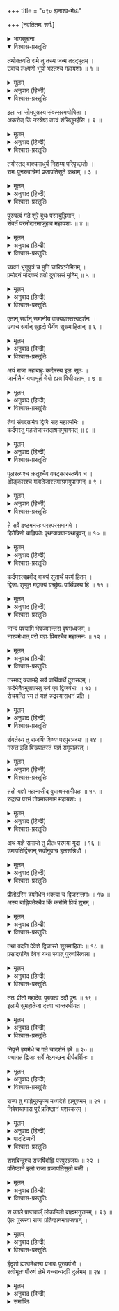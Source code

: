 +++
title = "०९० इलाश्व-मेधः"

+++
[नवतितमः सर्गः]



<details><summary>भागसूचना</summary>

90. अश्वमेधके अनुष्ठानसे इलाको पुरुषत्वकी प्राप्ति
</details>

<details open><summary>विश्वास-प्रस्तुतिः</summary>

तथोक्तवति रामे तु तस्य जन्म तदद्भुतम् ।  
उवाच लक्ष्मणो भूयो भरतश्च महायशाः ॥ १ ॥
</details>

<details><summary>मूलम्</summary>

तथोक्तवति रामे तु तस्य जन्म तदद्भुतम् ।  
उवाच लक्ष्मणो भूयो भरतश्च महायशाः ॥ १ ॥
</details>

<details><summary>अनुवाद (हिन्दी)</summary>

श्रीरामचन्द्रजी जब पुरूरवाके जन्मकी अद्भुत कथा कह गये, तब लक्ष्मण तथा महायशस्वी भरतने पुनः पूछा— ॥ १ ॥
</details>

<details open><summary>विश्वास-प्रस्तुतिः</summary>

इला सा सोमपुत्रस्य संवत्सरमथोषिता ।  
अकरोत् किं नरश्रेष्ठ तत्त्वं शंसितुमर्हसि ॥ २ ॥
</details>

<details><summary>मूलम्</summary>

इला सा सोमपुत्रस्य संवत्सरमथोषिता ।  
अकरोत् किं नरश्रेष्ठ तत्त्वं शंसितुमर्हसि ॥ २ ॥
</details>

<details><summary>अनुवाद (हिन्दी)</summary>

‘नरश्रेष्ठ! सोमपुत्र बुधके यहाँ एक वर्षतक निवास करनेके पश्चात् इलाने क्या किया, यह ठीक-ठीक बतानेकी कृपा करें’ ॥ २ ॥
</details>

<details open><summary>विश्वास-प्रस्तुतिः</summary>

तयोस्तद् वाक्यमाधुर्यं निशम्य परिपृच्छतोः ।  
रामः पुनरुवाचेमां प्रजापतिसुते कथाम् ॥ ३ ॥
</details>

<details><summary>मूलम्</summary>

तयोस्तद् वाक्यमाधुर्यं निशम्य परिपृच्छतोः ।  
रामः पुनरुवाचेमां प्रजापतिसुते कथाम् ॥ ३ ॥
</details>

<details><summary>अनुवाद (हिन्दी)</summary>

प्रश्न करते समय उन दोनों भाइयोंकी वाणीमें बड़ा माधुर्य था । उसे सुनकर श्रीरामने प्रजापतिपुत्र इलके विषयमें फिर इस प्रकार कथा आरम्भ की— ॥ ३ ॥
</details>

<details open><summary>विश्वास-प्रस्तुतिः</summary>

पुरुषत्वं गते शूरे बुधः परमबुद्धिमान् ।  
संवर्तं परमोदारमाजुहाव महायशाः ॥ ४ ॥
</details>

<details><summary>मूलम्</summary>

पुरुषत्वं गते शूरे बुधः परमबुद्धिमान् ।  
संवर्तं परमोदारमाजुहाव महायशाः ॥ ४ ॥
</details>

<details><summary>अनुवाद (हिन्दी)</summary>

‘शूरवीर! इल जब एक मासके लिये पुरुषभावको प्राप्त हुए, तब परम बुद्धिमान् महायशस्वी बुधने परम उदार महात्मा संवर्तको बुलाया ॥ ४ ॥
</details>

<details open><summary>विश्वास-प्रस्तुतिः</summary>

च्यवनं भृगुपुत्रं च मुनिं चारिष्टनेमिनम् ।  
प्रमोदनं मोदकरं ततो दुर्वाससं मुनिम् ॥ ५ ॥
</details>

<details><summary>मूलम्</summary>

च्यवनं भृगुपुत्रं च मुनिं चारिष्टनेमिनम् ।  
प्रमोदनं मोदकरं ततो दुर्वाससं मुनिम् ॥ ५ ॥
</details>

<details><summary>अनुवाद (हिन्दी)</summary>

‘भृगुपुत्र च्यवन मुनि, अरिष्टनेमि, प्रमोदन, मोदकर और दुर्वासा मुनिको भी आमन्त्रित किया ॥ ५ ॥
</details>

<details open><summary>विश्वास-प्रस्तुतिः</summary>

एतान् सर्वान् समानीय वाक्यज्ञस्तत्त्वदर्शनः ।  
उवाच सर्वान् सुहृदो धैर्येण सुसमाहितान् ॥ ६ ॥
</details>

<details><summary>मूलम्</summary>

एतान् सर्वान् समानीय वाक्यज्ञस्तत्त्वदर्शनः ।  
उवाच सर्वान् सुहृदो धैर्येण सुसमाहितान् ॥ ६ ॥
</details>

<details><summary>अनुवाद (हिन्दी)</summary>

‘इन सबको बुलाकर बातचीतकी कला जाननेवाले तत्त्वदर्शी बुधने धैर्यसे एकाग्रचित्त रहनेवाले इन सभी सुहृदोंसे कहा— ॥ ६ ॥
</details>

<details open><summary>विश्वास-प्रस्तुतिः</summary>

अयं राजा महाबाहुः कर्दमस्य इलः सुतः ।  
जानीतैनं यथाभूतं श्रेयो ह्यत्र विधीयताम् ॥ ७ ॥
</details>

<details><summary>मूलम्</summary>

अयं राजा महाबाहुः कर्दमस्य इलः सुतः ।  
जानीतैनं यथाभूतं श्रेयो ह्यत्र विधीयताम् ॥ ७ ॥
</details>

<details><summary>अनुवाद (हिन्दी)</summary>

‘‘ये महाबाहु राजा इल प्रजापति कर्दमके पुत्र हैं । इनकी जैसी स्थिति है, इसे आप सब लोग जानते हैं । अतः इस विषयमें ऐसा कोई उपाय कीजिये, जिससे इनका कल्याण हो’ ॥ ७ ॥
</details>

<details open><summary>विश्वास-प्रस्तुतिः</summary>

तेषां संवदतामेव द्विजैः सह महात्मभिः ।  
कर्दमस्तु महातेजास्तदाश्रममुपागमत् ॥ ८ ॥
</details>

<details><summary>मूलम्</summary>

तेषां संवदतामेव द्विजैः सह महात्मभिः ।  
कर्दमस्तु महातेजास्तदाश्रममुपागमत् ॥ ८ ॥
</details>

<details><summary>अनुवाद (हिन्दी)</summary>

‘वे सब इस प्रकार बातचीत कर ही रहे थे कि महात्मा द्विजोंके साथ महातेजस्वी प्रजापति कर्दम भी उस आश्रमपर आ पहुँचे ॥ ८ ॥
</details>

<details open><summary>विश्वास-प्रस्तुतिः</summary>

पुलस्त्यश्च क्रतुश्चैव वषट्कारस्तथैव च ।  
ओङ्कारश्च महातेजास्तमाश्रममुपागमन् ॥ ९ ॥
</details>

<details><summary>मूलम्</summary>

पुलस्त्यश्च क्रतुश्चैव वषट्कारस्तथैव च ।  
ओङ्कारश्च महातेजास्तमाश्रममुपागमन् ॥ ९ ॥
</details>

<details><summary>अनुवाद (हिन्दी)</summary>

‘साथ ही पुलस्त्य, क्रतु, वषट्कार तथा महातेजस्वी ओंकार भी उस आश्रमपर पधारे ॥ ९ ॥
</details>

<details open><summary>विश्वास-प्रस्तुतिः</summary>

ते सर्वे हृष्टमनसः परस्परसमागमे ।  
हितैषिणो बाह्लिपतेः पृथग्वाक्यान्यथाब्रुवन् ॥ १० ॥
</details>

<details><summary>मूलम्</summary>

ते सर्वे हृष्टमनसः परस्परसमागमे ।  
हितैषिणो बाह्लिपतेः पृथग्वाक्यान्यथाब्रुवन् ॥ १० ॥
</details>

<details><summary>अनुवाद (हिन्दी)</summary>

‘परस्पर मिलनेपर वे सभी महर्षि प्रसन्नचित्त हो बाह्लिकदेशके स्वामी राजा इलका हित चाहते हुए भिन्न-भिन्न प्रकारकी राय देने लगे ॥ १० ॥
</details>

<details open><summary>विश्वास-प्रस्तुतिः</summary>

कर्दमस्त्वब्रवीद् वाक्यं सुतार्थं परमं हितम् ।  
द्विजाः शृणुत मद्वाक्यं यच्छ्रेयः पार्थिवस्य हि ॥ ११ ॥
</details>

<details><summary>मूलम्</summary>

कर्दमस्त्वब्रवीद् वाक्यं सुतार्थं परमं हितम् ।  
द्विजाः शृणुत मद्वाक्यं यच्छ्रेयः पार्थिवस्य हि ॥ ११ ॥
</details>

<details><summary>अनुवाद (हिन्दी)</summary>

‘तब कर्दमने पुत्रके लिये अत्यन्त हितकर बात कही—‘ब्राह्मणो! आपलोग मेरी बात सुनें, जो इस राजाके लिये कल्याणकारिणी होगी ॥ ११ ॥
</details>

<details open><summary>विश्वास-प्रस्तुतिः</summary>

नान्यं पश्यामि भैषज्यमन्तरा वृषभध्वजम् ।  
नाश्वमेधात् परो यज्ञः प्रियश्चैव महात्मनः ॥ १२ ॥
</details>

<details><summary>मूलम्</summary>

नान्यं पश्यामि भैषज्यमन्तरा वृषभध्वजम् ।  
नाश्वमेधात् परो यज्ञः प्रियश्चैव महात्मनः ॥ १२ ॥
</details>

<details><summary>अनुवाद (हिन्दी)</summary>

‘‘मैं भगवान् शङ्करके सिवा दूसरे किसीको ऐसा नहीं देखता, जो इस रोगकी दवा कर सके तथा अश्वमेध-यज्ञसे बढ़कर दूसरा कोई ऐसा यज्ञ नहीं है, जो महात्मा महादेवजीको प्रिय हो ॥ १२ ॥
</details>

<details open><summary>विश्वास-प्रस्तुतिः</summary>

तस्माद् यजामहे सर्वे पार्थिवार्थे दुरासदम् ।  
कर्दमेनैवमुक्तास्तु सर्व एव द्विजर्षभाः ॥ १३ ॥  
रोचयन्ति स्म तं यज्ञं रुद्रस्याराधनं प्रति ।
</details>

<details><summary>मूलम्</summary>

तस्माद् यजामहे सर्वे पार्थिवार्थे दुरासदम् ।  
कर्दमेनैवमुक्तास्तु सर्व एव द्विजर्षभाः ॥ १३ ॥  
रोचयन्ति स्म तं यज्ञं रुद्रस्याराधनं प्रति ।
</details>

<details><summary>अनुवाद (हिन्दी)</summary>

‘‘अतः हम सब लोग राजा इलके हितके लिये उस दुष्कर यज्ञका अनुष्ठान करें ।’ कर्दमके ऐसा कहनेपर उन सभी श्रेष्ठ ब्राह्मणोंने भगवान् रुद्रकी आराधनाके लिये उस यज्ञका अनुष्ठान ही अच्छा समझा ॥ १३ १/२ ॥
</details>

<details open><summary>विश्वास-प्रस्तुतिः</summary>

संवर्तस्य तु राजर्षिः शिष्यः परपुरञ्जयः ॥ १४ ॥  
मरुत्त इति विख्यातस्तं यज्ञं समुपाहरत् ।
</details>

<details><summary>मूलम्</summary>

संवर्तस्य तु राजर्षिः शिष्यः परपुरञ्जयः ॥ १४ ॥  
मरुत्त इति विख्यातस्तं यज्ञं समुपाहरत् ।
</details>

<details><summary>अनुवाद (हिन्दी)</summary>

‘संवर्तके शिष्य तथा शत्रुनगरीपर विजय पानेवाले सुप्रसिद्ध राजर्षि मरुत्तने उस यज्ञका आयोजन किया ॥ १४ १/२ ॥
</details>

<details open><summary>विश्वास-प्रस्तुतिः</summary>

ततो यज्ञो महानासीद् बुधाश्रमसमीपतः ॥ १५ ॥  
रुद्रश्च परमं तोषमाजगाम महायशाः ।
</details>

<details><summary>मूलम्</summary>

ततो यज्ञो महानासीद् बुधाश्रमसमीपतः ॥ १५ ॥  
रुद्रश्च परमं तोषमाजगाम महायशाः ।
</details>

<details><summary>अनुवाद (हिन्दी)</summary>

‘फिर तो बुधके आश्रमके निकट वह महान् यज्ञ सम्पन्न हुआ तथा उससे महायशस्वी रुद्रदेवको बड़ा संतोष प्राप्त हुआ ॥ १५ १/२ ॥
</details>

<details open><summary>विश्वास-प्रस्तुतिः</summary>

अथ यज्ञे समाप्ते तु प्रीतः परमया मुदा ॥ १६ ॥  
उमापतिर्द्विजान् सर्वानुवाच इलसन्निधौ ।
</details>

<details><summary>मूलम्</summary>

अथ यज्ञे समाप्ते तु प्रीतः परमया मुदा ॥ १६ ॥  
उमापतिर्द्विजान् सर्वानुवाच इलसन्निधौ ।
</details>

<details><summary>अनुवाद (हिन्दी)</summary>

‘यज्ञ समाप्त होनेपर परमानन्दसे परिपूर्णचित्त हुए भगवान् उमापतिने इलके पास ही उन सब ब्राह्मणोंसे कहा— ॥ १६ १/२ ॥
</details>

<details open><summary>विश्वास-प्रस्तुतिः</summary>

प्रीतोऽस्मि हयमेधेन भक्त्या च द्विजसत्तमाः ॥ १७ ॥  
अस्य बाह्लिपतेश्चैव किं करोमि प्रियं शुभम् ।
</details>

<details><summary>मूलम्</summary>

प्रीतोऽस्मि हयमेधेन भक्त्या च द्विजसत्तमाः ॥ १७ ॥  
अस्य बाह्लिपतेश्चैव किं करोमि प्रियं शुभम् ।
</details>

<details><summary>अनुवाद (हिन्दी)</summary>

‘‘द्विजश्रेष्ठगण! मैं तुम्हारी भक्ति तथा इस अश्वमेध-यज्ञके अनुष्ठानसे बहुत प्रसन्न हूँ । बताओ, मैं बाह्लिकनरेश इलका कौन-सा शुभ एवं प्रिय कार्य करूँ?’ ॥ १७ १/२ ॥
</details>

<details open><summary>विश्वास-प्रस्तुतिः</summary>

तथा वदति देवेशे द्विजास्ते सुसमाहिताः ॥ १८ ॥  
प्रसादयन्ति देवेशं यथा स्यात् पुरुषस्त्विला ।
</details>

<details><summary>मूलम्</summary>

तथा वदति देवेशे द्विजास्ते सुसमाहिताः ॥ १८ ॥  
प्रसादयन्ति देवेशं यथा स्यात् पुरुषस्त्विला ।
</details>

<details><summary>अनुवाद (हिन्दी)</summary>

‘देवेश्वर शिवके ऐसा कहनेपर वे सब ब्राह्मण एकाग्रचित्त हो उन देवाधिदेवको इस तरह प्रसन्न करनेकी चेष्टा करने लगे, जिससे नारी इला सदाके लिये पुरुष इल हो जाय ॥ १८ १/२ ॥
</details>

<details open><summary>विश्वास-प्रस्तुतिः</summary>

ततः प्रीतो महादेवः पुरुषत्वं ददौ पुनः ॥ १९ ॥  
इलायै सुमहातेजा दत्त्वा चान्तरधीयत ।
</details>

<details><summary>मूलम्</summary>

ततः प्रीतो महादेवः पुरुषत्वं ददौ पुनः ॥ १९ ॥  
इलायै सुमहातेजा दत्त्वा चान्तरधीयत ।
</details>

<details><summary>अनुवाद (हिन्दी)</summary>

‘तब प्रसन्न हुए महातेजस्वी महादेवजीने इलाको सदाके लिये पुरुषत्व प्रदान कर दिया और ऐसा करके वे वहीं अन्तर्धान हो गये ॥ १९ १/२ ॥
</details>

<details open><summary>विश्वास-प्रस्तुतिः</summary>

निवृत्ते हयमेधे च गते चादर्शनं हरे ॥ २० ॥  
यथागतं द्विजाः सर्वे तेऽगच्छन् दीर्घदर्शिनः ।
</details>

<details><summary>मूलम्</summary>

निवृत्ते हयमेधे च गते चादर्शनं हरे ॥ २० ॥  
यथागतं द्विजाः सर्वे तेऽगच्छन् दीर्घदर्शिनः ।
</details>

<details><summary>अनुवाद (हिन्दी)</summary>

‘अश्वमेध-यज्ञ समाप्त होनेपर जब महादेवजी दर्शन देकर अदृश्य हो गये, तब वे सब दीर्घदर्शी ब्राह्मण जैसे आये थे, वैसे लौट गये ॥ २० १/२ ॥
</details>

<details open><summary>विश्वास-प्रस्तुतिः</summary>

राजा तु बाह्लिमुत्सृज्य मध्यदेशे ह्यनुत्तमम् ॥ २१ ॥  
निवेशयामास पुरं प्रतिष्ठानं यशस्करम् ।
</details>

<details><summary>मूलम्</summary>

राजा तु बाह्लिमुत्सृज्य मध्यदेशे ह्यनुत्तमम् ॥ २१ ॥  
निवेशयामास पुरं प्रतिष्ठानं यशस्करम् ।
</details>

<details><summary>अनुवाद (हिन्दी)</summary>

‘राजा इलने बाह्लिकदेशको छोड़कर मध्य-देशमें (गङ्गा-यमुनाके संगमके निकट) एक परम उत्तम एवं यशस्वी नगर बसाया, जिसका नाम था प्रतिष्ठानपुर* ॥ २१ १/२ ॥
</details>

<details><summary>पादटिप्पनी</summary>

* प्रयागसे पूर्व गङ्गाके तटपर बसा हुआ वर्तमान झूँसी नामक स्थान ही प्राचीनकालका प्रतिष्ठानपुर है ।
</details>

<details open><summary>विश्वास-प्रस्तुतिः</summary>

शशबिन्दुश्च राजर्षिर्बाह्लिं परपुरञ्जयः ॥ २२ ॥  
प्रतिष्ठाने इलो राजा प्रजापतिसुतो बली ।
</details>

<details><summary>मूलम्</summary>

शशबिन्दुश्च राजर्षिर्बाह्लिं परपुरञ्जयः ॥ २२ ॥  
प्रतिष्ठाने इलो राजा प्रजापतिसुतो बली ।
</details>

<details><summary>अनुवाद (हिन्दी)</summary>

‘शत्रुनगरीपर विजय पानेवाले राजर्षि शशबिन्दुने बाह्लिकदेशका राज्य ग्रहण किया और प्रजापति कर्दमके पुत्र बलवान् राजा इल प्रतिष्ठानपुरके शासक हुए ॥
</details>

<details open><summary>विश्वास-प्रस्तुतिः</summary>

स काले प्राप्तवाल्ँ लोकमिलो ब्राह्ममनुत्तमम् ॥ २३ ॥  
ऐलः पुरूरवा राजा प्रतिष्ठानमवाप्तवान् ।
</details>

<details><summary>मूलम्</summary>

स काले प्राप्तवाल्ँ लोकमिलो ब्राह्ममनुत्तमम् ॥ २३ ॥  
ऐलः पुरूरवा राजा प्रतिष्ठानमवाप्तवान् ।
</details>

<details><summary>अनुवाद (हिन्दी)</summary>

‘समय आनेपर राजा इल शरीर छोड़कर परम उत्तम ब्रह्मलोकको प्राप्त हुए और इलाके पुत्र राजा पुरूरवाने प्रतिष्ठानपुरका राज्य प्राप्त किया ॥ २३ १/२ ॥
</details>

<details open><summary>विश्वास-प्रस्तुतिः</summary>

ईदृशो ह्यश्वमेधस्य प्रभावः पुरुषर्षभौ ।  
स्त्रीभूतः पौरुषं लेभे यच्चान्यदपि दुर्लभम् ॥ २४ ॥
</details>

<details><summary>मूलम्</summary>

ईदृशो ह्यश्वमेधस्य प्रभावः पुरुषर्षभौ ।  
स्त्रीभूतः पौरुषं लेभे यच्चान्यदपि दुर्लभम् ॥ २४ ॥
</details>

<details><summary>अनुवाद (हिन्दी)</summary>

‘पुरुषश्रेष्ठ भरत और लक्ष्मण! अश्वमेध-यज्ञका ऐसा ही प्रभाव है । जो स्त्रीरूप हो गये थे, उन राजा इलने इस यज्ञके प्रभावसे पुरुषत्व प्राप्त कर लिया तथा और भी दुर्लभ वस्तुएँ हस्तगत कर लीं’ ॥ २४ ॥
</details>

<details><summary>समाप्तिः</summary>

इत्यार्षे श्रीमद्रामायणे वाल्मीकीये आदिकाव्ये उत्तरकाण्डे नवतितमः सर्गः ॥ ९० ॥  
इस प्रकार श्रीवाल्मीकिनिर्मित आर्षरामायण आदिकाव्यके उत्तरकाण्डमें नब्बेवाँ सर्ग पूरा हुआ ॥ ९० ॥
</details>

